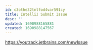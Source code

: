 ```yaml
---
id: c3othe32tnlfod4var591cy
title: IntelliJ Submit Issue
desc: ''
updated: 1690988165881
created: 1690988147567
---
```


https://youtrack.jetbrains.com/newIssue